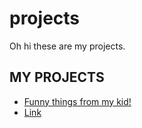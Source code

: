 # projects

Oh hi these are my projects.

## MY PROJECTS
* [Funny things from my kid!]("/projects/onemonth%20javascript/week%201/my%20random%20storytime/index.html")
* [Link]("")

